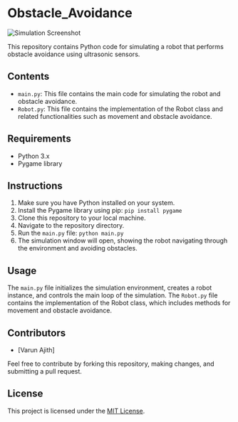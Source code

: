 # Obstacle_Avoidance


![Simulation Screenshot](obstacle_avoidance.png)


This repository contains Python code for simulating a robot that performs obstacle avoidance using ultrasonic sensors.

## Contents

- `main.py`: This file contains the main code for simulating the robot and obstacle avoidance.
- `Robot.py`: This file contains the implementation of the Robot class and related functionalities such as movement and obstacle avoidance.

## Requirements

- Python 3.x
- Pygame library

## Instructions

1. Make sure you have Python installed on your system.
2. Install the Pygame library using pip:  `pip install pygame`
3. Clone this repository to your local machine.
4. Navigate to the repository directory.
5. Run the `main.py` file: `python main.py`
6. The simulation window will open, showing the robot navigating through the environment and avoiding obstacles.

## Usage

The `main.py` file initializes the simulation environment, creates a robot instance, and controls the main loop of the simulation. The `Robot.py` file contains the implementation of the Robot class, which includes methods for movement and obstacle avoidance.

## Contributors

- [Varun Ajith]

Feel free to contribute by forking this repository, making changes, and submitting a pull request.

## License

This project is licensed under the [MIT License](LICENSE).


